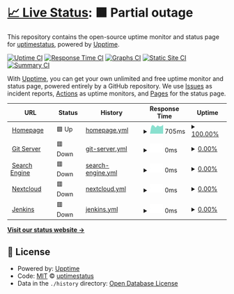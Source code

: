 # [📈 Live Status](https://uptimestatus.github.io/upptime): <!--live status--> **🟧 Partial outage**

This repository contains the open-source uptime monitor and status page for [uptimestatus](https://uptimestatus.github.io/upptime), powered by [Upptime](https://github.com/upptime/upptime).

[![Uptime CI](https://github.com/uptimestatus/upptime/workflows/Uptime%20CI/badge.svg)](https://github.com/uptimestatus/upptime/actions?query=workflow%3A%22Uptime+CI%22)
[![Response Time CI](https://github.com/uptimestatus/upptime/workflows/Response%20Time%20CI/badge.svg)](https://github.com/uptimestatus/upptime/actions?query=workflow%3A%22Response+Time+CI%22)
[![Graphs CI](https://github.com/uptimestatus/upptime/workflows/Graphs%20CI/badge.svg)](https://github.com/uptimestatus/upptime/actions?query=workflow%3A%22Graphs+CI%22)
[![Static Site CI](https://github.com/uptimestatus/upptime/workflows/Static%20Site%20CI/badge.svg)](https://github.com/uptimestatus/upptime/actions?query=workflow%3A%22Static+Site+CI%22)
[![Summary CI](https://github.com/uptimestatus/upptime/workflows/Summary%20CI/badge.svg)](https://github.com/uptimestatus/upptime/actions?query=workflow%3A%22Summary+CI%22)

With [Upptime](https://upptime.js.org), you can get your own unlimited and free uptime monitor and status page, powered entirely by a GitHub repository. We use [Issues](https://github.com/uptimestatus/upptime/issues) as incident reports, [Actions](https://github.com/uptimestatus/upptime/actions) as uptime monitors, and [Pages](https://uptimestatus.github.io/upptime) for the status page.

<!--start: status pages-->
<!-- This summary is generated by Upptime (https://github.com/upptime/upptime) -->
<!-- Do not edit this manually, your changes will be overwritten -->
<!-- prettier-ignore -->
| URL | Status | History | Response Time | Uptime |
| --- | ------ | ------- | ------------- | ------ |
| <img alt="" src="https://icons.duckduckgo.com/ip3/pavela.net.ico" height="13"> [Homepage](https://pavela.net) | 🟩 Up | [homepage.yml](https://github.com/uptimestatus/upptime/commits/HEAD/history/homepage.yml) | <details><summary><img alt="Response time graph" src="./graphs/homepage/response-time-week.png" height="20"> 705ms</summary><br><a href="https://status.pavela.net/history/homepage"><img alt="Response time 821" src="https://img.shields.io/endpoint?url=https%3A%2F%2Fraw.githubusercontent.com%2Fuptimestatus%2Fupptime%2FHEAD%2Fapi%2Fhomepage%2Fresponse-time.json"></a><br><a href="https://status.pavela.net/history/homepage"><img alt="24-hour response time 796" src="https://img.shields.io/endpoint?url=https%3A%2F%2Fraw.githubusercontent.com%2Fuptimestatus%2Fupptime%2FHEAD%2Fapi%2Fhomepage%2Fresponse-time-day.json"></a><br><a href="https://status.pavela.net/history/homepage"><img alt="7-day response time 705" src="https://img.shields.io/endpoint?url=https%3A%2F%2Fraw.githubusercontent.com%2Fuptimestatus%2Fupptime%2FHEAD%2Fapi%2Fhomepage%2Fresponse-time-week.json"></a><br><a href="https://status.pavela.net/history/homepage"><img alt="30-day response time 824" src="https://img.shields.io/endpoint?url=https%3A%2F%2Fraw.githubusercontent.com%2Fuptimestatus%2Fupptime%2FHEAD%2Fapi%2Fhomepage%2Fresponse-time-month.json"></a><br><a href="https://status.pavela.net/history/homepage"><img alt="1-year response time 864" src="https://img.shields.io/endpoint?url=https%3A%2F%2Fraw.githubusercontent.com%2Fuptimestatus%2Fupptime%2FHEAD%2Fapi%2Fhomepage%2Fresponse-time-year.json"></a></details> | <details><summary><a href="https://status.pavela.net/history/homepage">100.00%</a></summary><a href="https://status.pavela.net/history/homepage"><img alt="All-time uptime 89.07%" src="https://img.shields.io/endpoint?url=https%3A%2F%2Fraw.githubusercontent.com%2Fuptimestatus%2Fupptime%2FHEAD%2Fapi%2Fhomepage%2Fuptime.json"></a><br><a href="https://status.pavela.net/history/homepage"><img alt="24-hour uptime 100.00%" src="https://img.shields.io/endpoint?url=https%3A%2F%2Fraw.githubusercontent.com%2Fuptimestatus%2Fupptime%2FHEAD%2Fapi%2Fhomepage%2Fuptime-day.json"></a><br><a href="https://status.pavela.net/history/homepage"><img alt="7-day uptime 100.00%" src="https://img.shields.io/endpoint?url=https%3A%2F%2Fraw.githubusercontent.com%2Fuptimestatus%2Fupptime%2FHEAD%2Fapi%2Fhomepage%2Fuptime-week.json"></a><br><a href="https://status.pavela.net/history/homepage"><img alt="30-day uptime 99.95%" src="https://img.shields.io/endpoint?url=https%3A%2F%2Fraw.githubusercontent.com%2Fuptimestatus%2Fupptime%2FHEAD%2Fapi%2Fhomepage%2Fuptime-month.json"></a><br><a href="https://status.pavela.net/history/homepage"><img alt="1-year uptime 88.99%" src="https://img.shields.io/endpoint?url=https%3A%2F%2Fraw.githubusercontent.com%2Fuptimestatus%2Fupptime%2FHEAD%2Fapi%2Fhomepage%2Fuptime-year.json"></a></details>
| <img alt="" src="https://icons.duckduckgo.com/ip3/git.pavela.net.ico" height="13"> [Git Server](https://git.pavela.net) | 🟥 Down | [git-server.yml](https://github.com/uptimestatus/upptime/commits/HEAD/history/git-server.yml) | <details><summary><img alt="Response time graph" src="./graphs/git-server/response-time-week.png" height="20"> 0ms</summary><br><a href="https://status.pavela.net/history/git-server"><img alt="Response time 0" src="https://img.shields.io/endpoint?url=https%3A%2F%2Fraw.githubusercontent.com%2Fuptimestatus%2Fupptime%2FHEAD%2Fapi%2Fgit-server%2Fresponse-time.json"></a><br><a href="https://status.pavela.net/history/git-server"><img alt="24-hour response time 0" src="https://img.shields.io/endpoint?url=https%3A%2F%2Fraw.githubusercontent.com%2Fuptimestatus%2Fupptime%2FHEAD%2Fapi%2Fgit-server%2Fresponse-time-day.json"></a><br><a href="https://status.pavela.net/history/git-server"><img alt="7-day response time 0" src="https://img.shields.io/endpoint?url=https%3A%2F%2Fraw.githubusercontent.com%2Fuptimestatus%2Fupptime%2FHEAD%2Fapi%2Fgit-server%2Fresponse-time-week.json"></a><br><a href="https://status.pavela.net/history/git-server"><img alt="30-day response time 0" src="https://img.shields.io/endpoint?url=https%3A%2F%2Fraw.githubusercontent.com%2Fuptimestatus%2Fupptime%2FHEAD%2Fapi%2Fgit-server%2Fresponse-time-month.json"></a><br><a href="https://status.pavela.net/history/git-server"><img alt="1-year response time 0" src="https://img.shields.io/endpoint?url=https%3A%2F%2Fraw.githubusercontent.com%2Fuptimestatus%2Fupptime%2FHEAD%2Fapi%2Fgit-server%2Fresponse-time-year.json"></a></details> | <details><summary><a href="https://status.pavela.net/history/git-server">0.00%</a></summary><a href="https://status.pavela.net/history/git-server"><img alt="All-time uptime 9.16%" src="https://img.shields.io/endpoint?url=https%3A%2F%2Fraw.githubusercontent.com%2Fuptimestatus%2Fupptime%2FHEAD%2Fapi%2Fgit-server%2Fuptime.json"></a><br><a href="https://status.pavela.net/history/git-server"><img alt="24-hour uptime 0.00%" src="https://img.shields.io/endpoint?url=https%3A%2F%2Fraw.githubusercontent.com%2Fuptimestatus%2Fupptime%2FHEAD%2Fapi%2Fgit-server%2Fuptime-day.json"></a><br><a href="https://status.pavela.net/history/git-server"><img alt="7-day uptime 0.00%" src="https://img.shields.io/endpoint?url=https%3A%2F%2Fraw.githubusercontent.com%2Fuptimestatus%2Fupptime%2FHEAD%2Fapi%2Fgit-server%2Fuptime-week.json"></a><br><a href="https://status.pavela.net/history/git-server"><img alt="30-day uptime 1.38%" src="https://img.shields.io/endpoint?url=https%3A%2F%2Fraw.githubusercontent.com%2Fuptimestatus%2Fupptime%2FHEAD%2Fapi%2Fgit-server%2Fuptime-month.json"></a><br><a href="https://status.pavela.net/history/git-server"><img alt="1-year uptime 0.00%" src="https://img.shields.io/endpoint?url=https%3A%2F%2Fraw.githubusercontent.com%2Fuptimestatus%2Fupptime%2FHEAD%2Fapi%2Fgit-server%2Fuptime-year.json"></a></details>
| <img alt="" src="https://icons.duckduckgo.com/ip3/search.pavela.net.ico" height="13"> [Search Engine](https://search.pavela.net) | 🟥 Down | [search-engine.yml](https://github.com/uptimestatus/upptime/commits/HEAD/history/search-engine.yml) | <details><summary><img alt="Response time graph" src="./graphs/search-engine/response-time-week.png" height="20"> 0ms</summary><br><a href="https://status.pavela.net/history/search-engine"><img alt="Response time 0" src="https://img.shields.io/endpoint?url=https%3A%2F%2Fraw.githubusercontent.com%2Fuptimestatus%2Fupptime%2FHEAD%2Fapi%2Fsearch-engine%2Fresponse-time.json"></a><br><a href="https://status.pavela.net/history/search-engine"><img alt="24-hour response time 0" src="https://img.shields.io/endpoint?url=https%3A%2F%2Fraw.githubusercontent.com%2Fuptimestatus%2Fupptime%2FHEAD%2Fapi%2Fsearch-engine%2Fresponse-time-day.json"></a><br><a href="https://status.pavela.net/history/search-engine"><img alt="7-day response time 0" src="https://img.shields.io/endpoint?url=https%3A%2F%2Fraw.githubusercontent.com%2Fuptimestatus%2Fupptime%2FHEAD%2Fapi%2Fsearch-engine%2Fresponse-time-week.json"></a><br><a href="https://status.pavela.net/history/search-engine"><img alt="30-day response time 0" src="https://img.shields.io/endpoint?url=https%3A%2F%2Fraw.githubusercontent.com%2Fuptimestatus%2Fupptime%2FHEAD%2Fapi%2Fsearch-engine%2Fresponse-time-month.json"></a><br><a href="https://status.pavela.net/history/search-engine"><img alt="1-year response time 0" src="https://img.shields.io/endpoint?url=https%3A%2F%2Fraw.githubusercontent.com%2Fuptimestatus%2Fupptime%2FHEAD%2Fapi%2Fsearch-engine%2Fresponse-time-year.json"></a></details> | <details><summary><a href="https://status.pavela.net/history/search-engine">0.00%</a></summary><a href="https://status.pavela.net/history/search-engine"><img alt="All-time uptime 22.43%" src="https://img.shields.io/endpoint?url=https%3A%2F%2Fraw.githubusercontent.com%2Fuptimestatus%2Fupptime%2FHEAD%2Fapi%2Fsearch-engine%2Fuptime.json"></a><br><a href="https://status.pavela.net/history/search-engine"><img alt="24-hour uptime 0.00%" src="https://img.shields.io/endpoint?url=https%3A%2F%2Fraw.githubusercontent.com%2Fuptimestatus%2Fupptime%2FHEAD%2Fapi%2Fsearch-engine%2Fuptime-day.json"></a><br><a href="https://status.pavela.net/history/search-engine"><img alt="7-day uptime 0.00%" src="https://img.shields.io/endpoint?url=https%3A%2F%2Fraw.githubusercontent.com%2Fuptimestatus%2Fupptime%2FHEAD%2Fapi%2Fsearch-engine%2Fuptime-week.json"></a><br><a href="https://status.pavela.net/history/search-engine"><img alt="30-day uptime 1.38%" src="https://img.shields.io/endpoint?url=https%3A%2F%2Fraw.githubusercontent.com%2Fuptimestatus%2Fupptime%2FHEAD%2Fapi%2Fsearch-engine%2Fuptime-month.json"></a><br><a href="https://status.pavela.net/history/search-engine"><img alt="1-year uptime 0.00%" src="https://img.shields.io/endpoint?url=https%3A%2F%2Fraw.githubusercontent.com%2Fuptimestatus%2Fupptime%2FHEAD%2Fapi%2Fsearch-engine%2Fuptime-year.json"></a></details>
| <img alt="" src="https://icons.duckduckgo.com/ip3/cloud.pavela.net.ico" height="13"> [Nextcloud](https://cloud.pavela.net) | 🟥 Down | [nextcloud.yml](https://github.com/uptimestatus/upptime/commits/HEAD/history/nextcloud.yml) | <details><summary><img alt="Response time graph" src="./graphs/nextcloud/response-time-week.png" height="20"> 0ms</summary><br><a href="https://status.pavela.net/history/nextcloud"><img alt="Response time 0" src="https://img.shields.io/endpoint?url=https%3A%2F%2Fraw.githubusercontent.com%2Fuptimestatus%2Fupptime%2FHEAD%2Fapi%2Fnextcloud%2Fresponse-time.json"></a><br><a href="https://status.pavela.net/history/nextcloud"><img alt="24-hour response time 0" src="https://img.shields.io/endpoint?url=https%3A%2F%2Fraw.githubusercontent.com%2Fuptimestatus%2Fupptime%2FHEAD%2Fapi%2Fnextcloud%2Fresponse-time-day.json"></a><br><a href="https://status.pavela.net/history/nextcloud"><img alt="7-day response time 0" src="https://img.shields.io/endpoint?url=https%3A%2F%2Fraw.githubusercontent.com%2Fuptimestatus%2Fupptime%2FHEAD%2Fapi%2Fnextcloud%2Fresponse-time-week.json"></a><br><a href="https://status.pavela.net/history/nextcloud"><img alt="30-day response time 0" src="https://img.shields.io/endpoint?url=https%3A%2F%2Fraw.githubusercontent.com%2Fuptimestatus%2Fupptime%2FHEAD%2Fapi%2Fnextcloud%2Fresponse-time-month.json"></a><br><a href="https://status.pavela.net/history/nextcloud"><img alt="1-year response time 0" src="https://img.shields.io/endpoint?url=https%3A%2F%2Fraw.githubusercontent.com%2Fuptimestatus%2Fupptime%2FHEAD%2Fapi%2Fnextcloud%2Fresponse-time-year.json"></a></details> | <details><summary><a href="https://status.pavela.net/history/nextcloud">0.00%</a></summary><a href="https://status.pavela.net/history/nextcloud"><img alt="All-time uptime 13.68%" src="https://img.shields.io/endpoint?url=https%3A%2F%2Fraw.githubusercontent.com%2Fuptimestatus%2Fupptime%2FHEAD%2Fapi%2Fnextcloud%2Fuptime.json"></a><br><a href="https://status.pavela.net/history/nextcloud"><img alt="24-hour uptime 0.00%" src="https://img.shields.io/endpoint?url=https%3A%2F%2Fraw.githubusercontent.com%2Fuptimestatus%2Fupptime%2FHEAD%2Fapi%2Fnextcloud%2Fuptime-day.json"></a><br><a href="https://status.pavela.net/history/nextcloud"><img alt="7-day uptime 0.00%" src="https://img.shields.io/endpoint?url=https%3A%2F%2Fraw.githubusercontent.com%2Fuptimestatus%2Fupptime%2FHEAD%2Fapi%2Fnextcloud%2Fuptime-week.json"></a><br><a href="https://status.pavela.net/history/nextcloud"><img alt="30-day uptime 1.38%" src="https://img.shields.io/endpoint?url=https%3A%2F%2Fraw.githubusercontent.com%2Fuptimestatus%2Fupptime%2FHEAD%2Fapi%2Fnextcloud%2Fuptime-month.json"></a><br><a href="https://status.pavela.net/history/nextcloud"><img alt="1-year uptime 0.00%" src="https://img.shields.io/endpoint?url=https%3A%2F%2Fraw.githubusercontent.com%2Fuptimestatus%2Fupptime%2FHEAD%2Fapi%2Fnextcloud%2Fuptime-year.json"></a></details>
| <img alt="" src="https://icons.duckduckgo.com/ip3/jenkins.pavela.net.ico" height="13"> [Jenkins](https://jenkins.pavela.net) | 🟥 Down | [jenkins.yml](https://github.com/uptimestatus/upptime/commits/HEAD/history/jenkins.yml) | <details><summary><img alt="Response time graph" src="./graphs/jenkins/response-time-week.png" height="20"> 0ms</summary><br><a href="https://status.pavela.net/history/jenkins"><img alt="Response time 0" src="https://img.shields.io/endpoint?url=https%3A%2F%2Fraw.githubusercontent.com%2Fuptimestatus%2Fupptime%2FHEAD%2Fapi%2Fjenkins%2Fresponse-time.json"></a><br><a href="https://status.pavela.net/history/jenkins"><img alt="24-hour response time 0" src="https://img.shields.io/endpoint?url=https%3A%2F%2Fraw.githubusercontent.com%2Fuptimestatus%2Fupptime%2FHEAD%2Fapi%2Fjenkins%2Fresponse-time-day.json"></a><br><a href="https://status.pavela.net/history/jenkins"><img alt="7-day response time 0" src="https://img.shields.io/endpoint?url=https%3A%2F%2Fraw.githubusercontent.com%2Fuptimestatus%2Fupptime%2FHEAD%2Fapi%2Fjenkins%2Fresponse-time-week.json"></a><br><a href="https://status.pavela.net/history/jenkins"><img alt="30-day response time 0" src="https://img.shields.io/endpoint?url=https%3A%2F%2Fraw.githubusercontent.com%2Fuptimestatus%2Fupptime%2FHEAD%2Fapi%2Fjenkins%2Fresponse-time-month.json"></a><br><a href="https://status.pavela.net/history/jenkins"><img alt="1-year response time 0" src="https://img.shields.io/endpoint?url=https%3A%2F%2Fraw.githubusercontent.com%2Fuptimestatus%2Fupptime%2FHEAD%2Fapi%2Fjenkins%2Fresponse-time-year.json"></a></details> | <details><summary><a href="https://status.pavela.net/history/jenkins">0.00%</a></summary><a href="https://status.pavela.net/history/jenkins"><img alt="All-time uptime 16.98%" src="https://img.shields.io/endpoint?url=https%3A%2F%2Fraw.githubusercontent.com%2Fuptimestatus%2Fupptime%2FHEAD%2Fapi%2Fjenkins%2Fuptime.json"></a><br><a href="https://status.pavela.net/history/jenkins"><img alt="24-hour uptime 0.00%" src="https://img.shields.io/endpoint?url=https%3A%2F%2Fraw.githubusercontent.com%2Fuptimestatus%2Fupptime%2FHEAD%2Fapi%2Fjenkins%2Fuptime-day.json"></a><br><a href="https://status.pavela.net/history/jenkins"><img alt="7-day uptime 0.00%" src="https://img.shields.io/endpoint?url=https%3A%2F%2Fraw.githubusercontent.com%2Fuptimestatus%2Fupptime%2FHEAD%2Fapi%2Fjenkins%2Fuptime-week.json"></a><br><a href="https://status.pavela.net/history/jenkins"><img alt="30-day uptime 1.38%" src="https://img.shields.io/endpoint?url=https%3A%2F%2Fraw.githubusercontent.com%2Fuptimestatus%2Fupptime%2FHEAD%2Fapi%2Fjenkins%2Fuptime-month.json"></a><br><a href="https://status.pavela.net/history/jenkins"><img alt="1-year uptime 0.00%" src="https://img.shields.io/endpoint?url=https%3A%2F%2Fraw.githubusercontent.com%2Fuptimestatus%2Fupptime%2FHEAD%2Fapi%2Fjenkins%2Fuptime-year.json"></a></details>

<!--end: status pages-->

[**Visit our status website →**](https://uptimestatus.github.io/upptime)

## 📄 License

- Powered by: [Upptime](https://github.com/upptime/upptime)
- Code: [MIT](./LICENSE) © [uptimestatus](https://uptimestatus.github.io/upptime)
- Data in the `./history` directory: [Open Database License](https://opendatacommons.org/licenses/odbl/1-0/)
